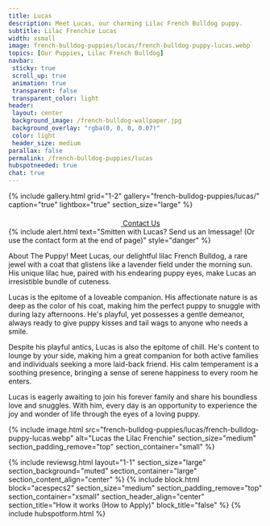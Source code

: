 ```yaml
---
title: Lucas
description: Meet Lucas, our charming Lilac French Bulldog puppy.
subtitle: Lilac Frenchie Lucas
width: xsmall
image: french-bulldog-puppies/lucas/french-bulldog-puppy-lucas.webp
topics: [Our Puppies, Lilac French Bulldog]
navbar:
 sticky: true
 scroll_up: true
 animation: true
 transparent: false
 transparent_color: light
header:
 layout: center
 background_image: /french-bulldog-wallpaper.jpg
 background_overlay: "rgba(0, 0, 0, 0.07)"
 color: light
 header_size: medium
parallax: false
permalink: /french-bulldog-puppies/lucas
hubspotneeded: true
chat: true
---
```


{% include gallery.html
grid="1-2"
gallery="french-bulldog-puppies/lucas/"
caption="true"
lightbox="true"
section_size="large"
%}

<center><a class="uk-button uk-button-danger uk-border-pill uk-button-xlarge my-border-rounded" href="tel:212-739-0182">
    <span data-uk-icon="phone" class="uk-icon">
        <svg width="20" height="20" viewBox="0 0 20 20" xmlns="http://www.w3.org/2000/svg"></svg>
    </span>
    Contact Us
</a>
</center>
{% include alert.html text="Smitten with Lucas? Send us an Imessage! (Or use the contact form at the end of page)" style="danger" %}

About The Puppy!
Meet Lucas, our delightful lilac French Bulldog, a rare jewel with a coat that glistens like a lavender field under the morning sun. His unique lilac hue, paired with his endearing puppy eyes, make Lucas an irresistible bundle of cuteness.

Lucas is the epitome of a loveable companion. His affectionate nature is as deep as the color of his coat, making him the perfect puppy to snuggle with during lazy afternoons. He's playful, yet possesses a gentle demeanor, always ready to give puppy kisses and tail wags to anyone who needs a smile.

Despite his playful antics, Lucas is also the epitome of chill. He's content to lounge by your side, making him a great companion for both active families and individuals seeking a more laid-back friend. His calm temperament is a soothing presence, bringing a sense of serene happiness to every room he enters.

Lucas is eagerly awaiting to join his forever family and share his boundless love and snuggles. With him, every day is an opportunity to experience the joy and wonder of life through the eyes of a loving puppy.

{% include image.html
src="french-bulldog-puppies/lucas/french-bulldog-puppy-lucas.webp"
alt="Lucas the Lilac Frenchie"
section_size="medium"
section_padding_remove="top"
section_container="small"
%}

{% include reviewsg.html
layout="1-1"
section_size="large"
section_background="muted"
section_container="large"
section_content_align="center"
%}
{% include block.html
block="acespecs2"
section_size="medium"
section_padding_remove="top"
section_container="xsmall"
section_header_align="center"
section_title="How it works (How to Apply)"
block_title="false"
%}
{% include hubspotform.html %}